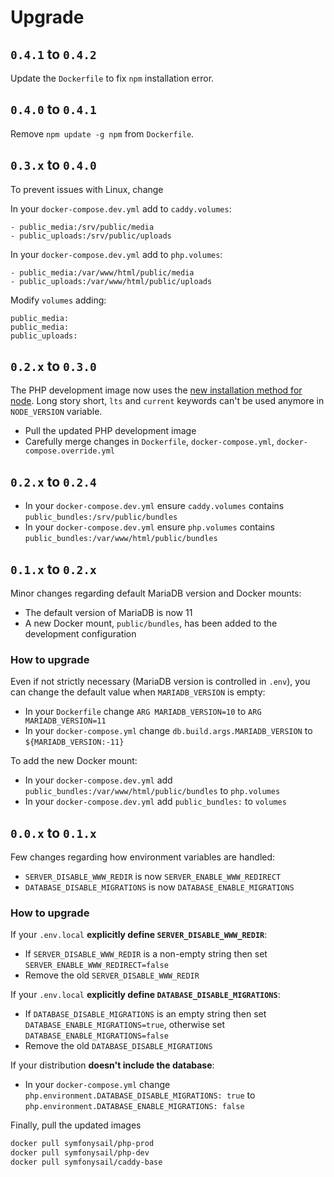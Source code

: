 # Upgrade

## `0.4.1` to `0.4.2`

Update the `Dockerfile` to fix `npm` installation error.

## `0.4.0` to `0.4.1`

Remove `npm update -g npm` from `Dockerfile`.

## `0.3.x` to `0.4.0`

To prevent issues with Linux, change


In your `docker-compose.dev.yml` add to `caddy.volumes`:

```
- public_media:/srv/public/media
- public_uploads:/srv/public/uploads
```

In your `docker-compose.dev.yml` add to `php.volumes`:

```
- public_media:/var/www/html/public/media
- public_uploads:/var/www/html/public/uploads
```

Modify `volumes` adding:

```
public_media:
public_media:
public_uploads:
```

## `0.2.x` to `0.3.0`

The PHP development image now uses the [new installation method for node](https://github.com/nodesource/distributions). Long story short, `lts` and `current` keywords can't be used anymore in `NODE_VERSION` variable.

- Pull the updated PHP development image
- Carefully merge changes in `Dockerfile`, `docker-compose.yml`, `docker-compose.override.yml`

## `0.2.x` to `0.2.4`

- In your `docker-compose.dev.yml` ensure `caddy.volumes` contains `public_bundles:/srv/public/bundles`
- In your `docker-compose.dev.yml` ensure `php.volumes` contains `public_bundles:/var/www/html/public/bundles`

## `0.1.x` to `0.2.x`

Minor changes regarding default MariaDB version and Docker mounts:

- The default version of MariaDB is now 11
- A new Docker mount, `public/bundles`, has been added to the development configuration

### How to upgrade

Even if not strictly necessary (MariaDB version is controlled in `.env`), you can change the default value when `MARIADB_VERSION` is empty:

- In your `Dockerfile` change `ARG MARIADB_VERSION=10` to `ARG MARIADB_VERSION=11`
- In your `docker-compose.yml` change `db.build.args.MARIADB_VERSION` to `${MARIADB_VERSION:-11}`

To add the new Docker mount:

- In your `docker-compose.dev.yml` add `public_bundles:/var/www/html/public/bundles` to `php.volumes`
- In your `docker-compose.dev.yml` add `public_bundles:` to `volumes`

## `0.0.x` to `0.1.x`

Few changes regarding how environment variables are handled:

- `SERVER_DISABLE_WWW_REDIR` is now `SERVER_ENABLE_WWW_REDIRECT`
- `DATABASE_DISABLE_MIGRATIONS` is now `DATABASE_ENABLE_MIGRATIONS`

### How to upgrade

If your `.env.local` **explicitly define `SERVER_DISABLE_WWW_REDIR`**:

- If `SERVER_DISABLE_WWW_REDIR` is a non-empty string then set `SERVER_ENABLE_WWW_REDIRECT=false`
- Remove the old `SERVER_DISABLE_WWW_REDIR`

If your `.env.local` **explicitly define `DATABASE_DISABLE_MIGRATIONS`**:

- If `DATABASE_DISABLE_MIGRATIONS` is an empty string then set `DATABASE_ENABLE_MIGRATIONS=true`, otherwise set `DATABASE_ENABLE_MIGRATIONS=false`
- Remove the old `DATABASE_DISABLE_MIGRATIONS`

If your distribution **doesn't include the database**:

- In your `docker-compose.yml` change `php.environment.DATABASE_DISABLE_MIGRATIONS: true` to `php.environment.DATABASE_ENABLE_MIGRATIONS: false`

Finally, pull the updated images

```bash
docker pull symfonysail/php-prod
docker pull symfonysail/php-dev
docker pull symfonysail/caddy-base
```
